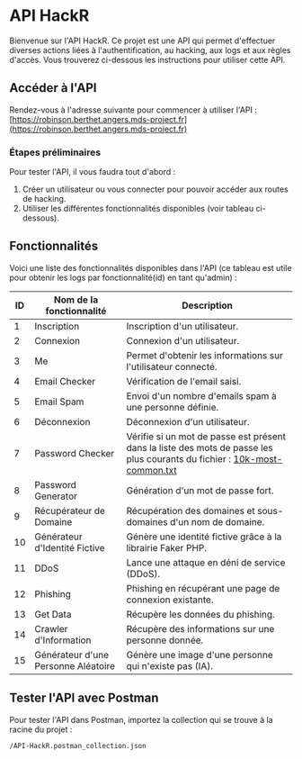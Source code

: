 # API HackR

Bienvenue sur l'API HackR. Ce projet est une API qui permet d'effectuer diverses actions liées à l'authentification, au hacking, aux logs et aux règles d'accès. Vous trouverez ci-dessous les instructions pour utiliser cette API.

## Accéder à l'API

Rendez-vous à l'adresse suivante pour commencer à utiliser l'API :  
[https://robinson.berthet.angers.mds-project.fr](https://robinson.berthet.angers.mds-project.fr)

### Étapes préliminaires

Pour tester l'API, il vous faudra tout d'abord :

1. Créer un utilisateur ou vous connecter pour pouvoir accéder aux routes de hacking.
2. Utiliser les différentes fonctionnalités disponibles (voir tableau ci-dessous).

## Fonctionnalités

Voici une liste des fonctionnalités disponibles dans l'API (ce tableau est utile pour obtenir les logs par fonctionnalité(id) en tant qu'admin) :

| ID  | Nom de la fonctionnalité              | Description                                                                                                                                                                                                                 |
|-----|--------------------------------------|-----------------------------------------------------------------------------------------------------------------------------------------------------------------------------------------------------------------------------|
|  1  | Inscription                          | Inscription d'un utilisateur.                                                                                                                                                                                                |
|  2  | Connexion                            | Connexion d'un utilisateur.                                                                                                                                                                                                  |
|  3  | Me                                   | Permet d'obtenir les informations sur l'utilisateur connecté.                                                                                                                                                              |
|  4  | Email Checker                        | Vérification de l'email saisi.                                                                                                                                                                                               |
|  5  | Email Spam                           | Envoi d'un nombre d'emails spam à une personne définie.                                                                                                                                                                      |
|  6  | Déconnexion                          | Déconnexion d'un utilisateur.                                                                                                                                                                                                |
|  7  | Password Checker                     | Vérifie si un mot de passe est présent dans la liste des mots de passe les plus courants du fichier : [10k-most-common.txt](https://raw.githubusercontent.com/danielmiessler/SecLists/master/Passwords/Common-Credentials/10k-most-common.txt) |
|  8  | Password Generator                   | Génération d'un mot de passe fort.                                                                                                                                                                                           |
|  9  | Récupérateur de Domaine              | Récupération des domaines et sous-domaines d'un nom de domaine.                                                                                                                                                             |
| 10  | Générateur d'Identité Fictive        | Génère une identité fictive grâce à la librairie Faker PHP.                                                                                                                                                                 |
| 11  | DDoS                                 | Lance une attaque en déni de service (DDoS).                                                                                                                                                                                 |
| 12  | Phishing                             | Phishing en récupérant une page de connexion existante.                                                                                                                                                                      |
| 13  | Get Data                             | Récupère les données du phishing.                                                                                                                                                                                             |
| 14  | Crawler d'Information                | Récupère des informations sur une personne donnée.                                                                                                                                                                           |
| 15  | Générateur d'une Personne Aléatoire  | Génère une image d'une personne qui n'existe pas (IA).                                                                                                                                                                       |

## Tester l'API avec Postman

Pour tester l'API dans Postman, importez la collection qui se trouve à la racine du projet :

`/API-HackR.postman_collection.json`
